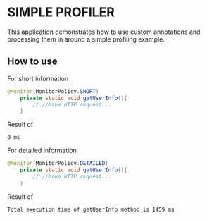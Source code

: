 # SIMPLE PROFILER

This application demonstrates how to use custom annotations and processing them in around a simple profiling example.

## How to use

For short information

```java
@Monitor(MonitorPolicy.SHORT)
    private static void getUserInfo(){
        // //Make HTTP request...
    }
```

Result of
```
0 ms
```

For detailed information
```java
@Monitor(MonitorPolicy.DETAILED)
    private static void getUserInfo(){
        // //Make HTTP request...
    }
```

Result of
```
Total execution time of getUserInfo method is 1459 ms
```